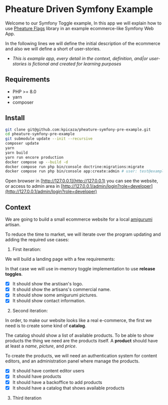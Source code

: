 # Pheature Driven Symfony Example

Welcome to our Symfony Toggle example, In this app we will explain how to use [Pheature Flags](https://pheatureflags.io) library in an example ecommerce-like Symfony Web App.

In the following lines we will define the initial description of the ecommerce and also we will define a short of user-stories.

* *This is example app, every detail in the context, definition, and|or user-stories is fictional and created for learning purposes*

## Requirements

* PHP >= 8.0
* yarn  
* composer

## Install 

```bash
git clone git@github.com:kpicaza/pheature-symfony-pre-example.git
cd pheature-symfony-pre-example
git submodule update --init --recursive
composer update
yarn
yarn build
yarn run encore production
docker compose up --build -d
docker compose run php bin/console doctrine:migrations:migrate
docker compose run php bin/console app:create:admin # user: test@example.com, password: pheature
```

Open browser in [http://127.0.0.1](http://127.0.0.1) you can see the website, or access to admin area
in [http://127.0.0.1/admin/login?role=developer](http://127.0.0.1/admin/login?role=developer)

## Context

We are going to build a small ecommerce website for a local [amigurumi](https://en.wikipedia.org/wiki/Amigurumi) artisan.

To reduce the time to market, we will iterate over the program updating and adding the required use cases:

1. First iteration:

We will build a landing page with a few requirements:

In that case we will use in-memory toggle implementation to use **release toggles**.

- [x] It should show the arstisan's logo.
- [x] It should show the artisans's commercial name.
- [x] It should show some amigurumi pictures.
- [x] It should show contact information.

2. Second iteration:

In order, to make our website looks like a real e-commerce, the first we need is to create some kind of **catalog**. 

The catalog should show a list of available products. To be able to show products the thing we need are the products itself.
A **product** should have at least a *name*, *picture*, and *price*. 

To create the products, we will need an authentication system for content editors, and an administration panel where manage the products.

- [x] It should have content editor users
- [x] It should have products
- [x] It should have a backoffice to add products
- [x] It should have a catalog that shows available products

3. Third iteration


